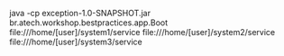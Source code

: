 java -cp exception-1.0-SNAPSHOT.jar \
br.atech.workshop.bestpractices.app.Boot \
file:///home/[user]/system1/service file:///home/[user]/system2/service file:///home/[user]/system3/service 
